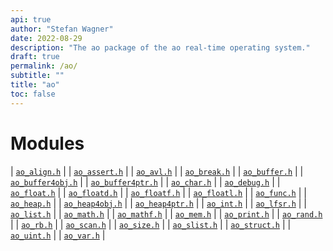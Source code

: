```yaml
---
api: true
author: "Stefan Wagner"
date: 2022-08-29
description: "The ao package of the ao real-time operating system."
draft: true
permalink: /ao/ 
subtitle: ""
title: "ao"
toc: false
---
```


# Modules

| [`ao_align.h`](ao_align.h.md) |
| [`ao_assert.h`](ao_assert.h.md) |
| [`ao_avl.h`](ao_avl.h.md) |
| [`ao_break.h`](ao_break.h.md) |
| [`ao_buffer.h`](ao_buffer.h.md) |
| [`ao_buffer4obj.h`](ao_buffer4obj.h.md) |
| [`ao_buffer4ptr.h`](ao_buffer4ptr.h.md) |
| [`ao_char.h`](ao_char.h.md) |
| [`ao_debug.h`](ao_debug.h.md) |
| [`ao_float.h`](ao_float.h.md) |
| [`ao_floatd.h`](ao_floatd.h.md) |
| [`ao_floatf.h`](ao_floatf.h.md) |
| [`ao_floatl.h`](ao_floatl.h.md) |
| [`ao_func.h`](ao_func.h.md) |
| [`ao_heap.h`](ao_heap.h.md) |
| [`ao_heap4obj.h`](ao_heap4obj.h.md) |
| [`ao_heap4ptr.h`](ao_heap4ptr.h.md) |
| [`ao_int.h`](ao_int.h.md) |
| [`ao_lfsr.h`](ao_lfsr.h.md) |
| [`ao_list.h`](ao_list.h.md) |
| [`ao_math.h`](ao_math.h.md) |
| [`ao_mathf.h`](ao_mathf.h.md) |
| [`ao_mem.h`](ao_mem.h.md) |
| [`ao_print.h`](ao_print.h.md) |
| [`ao_rand.h`](ao_rand.h.md) |
| [`ao_rb.h`](ao_rb.h.md) |
| [`ao_scan.h`](ao_scan.h.md) |
| [`ao_size.h`](ao_size.h.md) |
| [`ao_slist.h`](ao_slist.h.md) |
| [`ao_struct.h`](ao_struct.h.md) |
| [`ao_uint.h`](ao_uint.h.md) |
| [`ao_var.h`](ao_var.h.md) |
